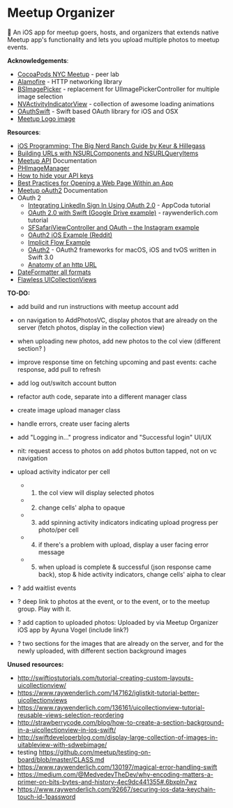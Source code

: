 # Meetup Organizer
📲 An iOS app for meetup goers, hosts, and organizers that extends native Meetup app's functionality and lets you upload multiple photos to meetup events. 

**Acknowledgements**: 

- [CocoaPods NYC Meetup](https://www.meetup.com/CocoaPods-NYC/) - peer lab
- [Alamofire](https://github.com/Alamofire/Alamofire) - HTTP networking library 
- [BSImagePicker](https://github.com/mikaoj/BSImagePicker) - replacement for UIImagePickerController for multiple image selection 
- [NVActivityIndicatorView](https://github.com/ninjaprox/NVActivityIndicatorView) - collection of awesome loading animations
- [OAuthSwift](https://github.com/OAuthSwift/OAuthSwift/) - Swift based OAuth library for iOS and OSX
- [Meetup Logo image](https://a248.e.akamai.net/secure.meetupstatic.com/s/img/786824251364989575000/logo/swarm/m_swarm_630x630.png)

**Resources**: 

- [iOS Programming: The Big Nerd Ranch Guide by Keur & Hillegass](https://www.bignerdranch.com/we-write/)
- [Building URLs with NSURLComponents and NSURLQueryItems](https://grokswift.com/building-urls/)
- [Meetup API](https://www.meetup.com/meetup_api/) Documentation
- [PHImageManager](https://github.com/FlexMonkey/PHImageManagerTwitterDemo)
- [How to hide your API keys](https://medium.com/@AyunasCode/how-to-hide-your-api-keys-367ef6589949#.deo9jtsae)
- [Best Practices for Opening a Web Page Within an App](http://developer.outbrain.com/ios-best-practices-for-opening-a-web-page-within-an-app/)
- [Meetup oAuth2](https://www.meetup.com/meetup_api/auth/#oauth2) Documentation 
- OAuth 2
  - [Integrating LinkedIn Sign In Using OAuth 2.0](https://www.appcoda.com/linkedin-sign-in/) - AppCoda tutorial    
  - [OAuth 2.0 with Swift (Google Drive example)](https://www.raywenderlich.com/99431/oauth-2-with-swift-tutorial) - raywenderlich.com tutorial 
  - [SFSafariViewController and OAuth – the Instagram example](http://strawberrycode.com/blog/sfsafariviewcontroller-and-oauth-the-instagram-example/)
  - [OAuth2 iOS Example (Reddit)](https://github.com/reddit/reddit/wiki/OAuth2-iOS-Example)
  - [Implicit Flow Example](https://www.oauth.com/oauth2-servers/oauth2-clients/mobile-and-native-apps/)
  - [OAuth2](https://github.com/p2/OAuth2) - OAuth2 frameworks for macOS, iOS and tvOS written in Swift 3.0
  - [Anatomy of an http URL](http://www.webreference.com/html/tutorial2/2.html)
- [DateFormatter all formats](http://nsdateformatter.com/)
- [Flawless UICollectionViews](https://digitalleaves.com/blog/2016/02/flawless-uicollectionviews-and-uitableviews/)
  

**TO-DO:** 

- add build and run instructions with meetup account add 

- on navigation to AddPhotosVC, display photos that are already on the server (fetch photos, display in the collection view)
- when uploading new photos, add new photos to the col view (different section? )
- improve response time on fetching upcoming and past events: cache response, add pull to refresh
- add log out/switch account button
- refactor auth code, separate into a different manager class
- create image upload manager class
- handle errors, create user facing alerts 
- add "Logging in..." progress indicator and "Successful login" UI/UX
- nit: request access to photos on add photos button tapped, not on vc navigation 

- upload activity indicator per cell
    - 1. the col view will display selected photos
    - 2. change cells' alpha to opaque
    - 3. add spinning activity indicators indicating upload progress per photo/per cell
    - 4. if there's a problem with upload, display a user facing error message
    - 5. when upload is complete & successful (json response came back), stop & hide activity indicators, change cells' aipha to clear

- ? add waitlist events
- ? deep link to photos at the event, or to the event, or to the meetup group. Play with it. 
- ? add caption to uploaded photos: Uploaded by <member name> via Meetup Organizer iOS app by Ayuna Vogel (include link?)
- ? two sections for the images that are already on the server, and for the newly uploaded, with different section background images 



**Unused resources:**

- http://swiftiostutorials.com/tutorial-creating-custom-layouts-uicollectionview/
- https://www.raywenderlich.com/147162/iglistkit-tutorial-better-uicollectionviews
- https://www.raywenderlich.com/136161/uicollectionview-tutorial-reusable-views-selection-reordering
- http://strawberrycode.com/blog/how-to-create-a-section-background-in-a-uicollectionview-in-ios-swift/
- http://swiftdeveloperblog.com/display-large-collection-of-images-in-uitableview-with-sdwebimage/
- testing https://github.com/meetup/testing-on-board/blob/master/CLASS.md
- https://www.raywenderlich.com/130197/magical-error-handling-swift
- https://medium.com/@MedvedevTheDev/why-encoding-matters-a-primer-on-bits-bytes-and-history-4ec9dc441355#.6bxpln7wz
- https://www.raywenderlich.com/92667/securing-ios-data-keychain-touch-id-1password

